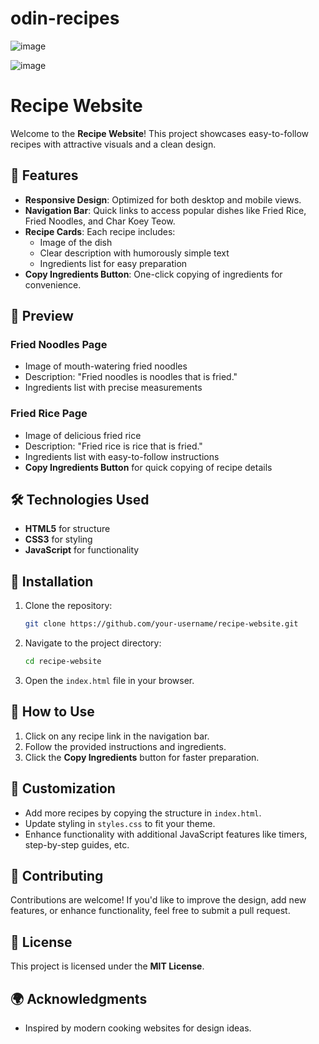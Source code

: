 # odin-recipes

![image](https://github.com/user-attachments/assets/cb553665-2c7a-4855-9a05-60982f09b30b)

![image](https://github.com/user-attachments/assets/58f442d7-27fc-4184-917c-594be10eeeae)

# Recipe Website

Welcome to the **Recipe Website**! This project showcases easy-to-follow recipes with attractive visuals and a clean design.

## 🌟 Features
- **Responsive Design**: Optimized for both desktop and mobile views.
- **Navigation Bar**: Quick links to access popular dishes like Fried Rice, Fried Noodles, and Char Koey Teow.
- **Recipe Cards**: Each recipe includes:
  - Image of the dish
  - Clear description with humorously simple text
  - Ingredients list for easy preparation
- **Copy Ingredients Button**: One-click copying of ingredients for convenience.

## 📸 Preview
### Fried Noodles Page
- Image of mouth-watering fried noodles
- Description: "Fried noodles is noodles that is fried."
- Ingredients list with precise measurements

### Fried Rice Page
- Image of delicious fried rice
- Description: "Fried rice is rice that is fried."
- Ingredients list with easy-to-follow instructions
- **Copy Ingredients Button** for quick copying of recipe details

## 🛠️ Technologies Used
- **HTML5** for structure
- **CSS3** for styling
- **JavaScript** for functionality

## 🚀 Installation
1. Clone the repository:
   ```bash
   git clone https://github.com/your-username/recipe-website.git
   ```
2. Navigate to the project directory:
   ```bash
   cd recipe-website
   ```
3. Open the `index.html` file in your browser.

## 📄 How to Use
1. Click on any recipe link in the navigation bar.
2. Follow the provided instructions and ingredients.
3. Click the **Copy Ingredients** button for faster preparation.

## 🔧 Customization
- Add more recipes by copying the structure in `index.html`.
- Update styling in `styles.css` to fit your theme.
- Enhance functionality with additional JavaScript features like timers, step-by-step guides, etc.

## 🤝 Contributing
Contributions are welcome! If you'd like to improve the design, add new features, or enhance functionality, feel free to submit a pull request.

## 📜 License
This project is licensed under the **MIT License**.

## 🌍 Acknowledgments
- Inspired by modern cooking websites for design ideas.

